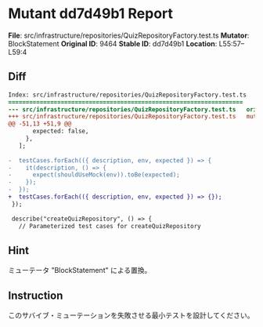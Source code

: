 # Mutant dd7d49b1 Report

**File**: src/infrastructure/repositories/QuizRepositoryFactory.test.ts
**Mutator**: BlockStatement
**Original ID**: 9464
**Stable ID**: dd7d49b1
**Location**: L55:57–L59:4

## Diff

```diff
Index: src/infrastructure/repositories/QuizRepositoryFactory.test.ts
===================================================================
--- src/infrastructure/repositories/QuizRepositoryFactory.test.ts	original
+++ src/infrastructure/repositories/QuizRepositoryFactory.test.ts	mutated #9464
@@ -51,13 +51,9 @@
       expected: false,
     },
   ];
 
-  testCases.forEach(({ description, env, expected }) => {
-    it(description, () => {
-      expect(shouldUseMock(env)).toBe(expected);
-    });
-  });
+  testCases.forEach(({ description, env, expected }) => {});
 });
 
 describe("createQuizRepository", () => {
   // Parameterized test cases for createQuizRepository
```

## Hint

ミューテータ "BlockStatement" による置換。

## Instruction

このサバイブ・ミューテーションを失敗させる最小テストを設計してください。
